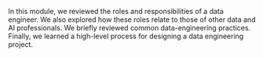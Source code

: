 In this module, we reviewed the roles and responsibilities of a data engineer. We also explored how these roles relate to those of other data and AI professionals. We briefly reviewed common data-engineering practices. Finally, we learned a high-level process for designing a data engineering project.